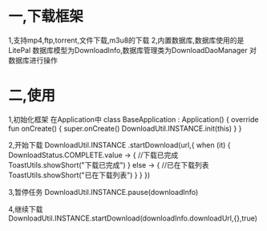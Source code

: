 # 一,下载框架
1,支持mp4,ftp,torrent,文件下载,m3u8的下载
2,内置数据库,数据库使用的是LitePal 数据库模型为DownloadInfo,数据库管理类为DownloadDaoManager 对数据库进行操作

# 二,使用
1,初始化框架
在Application中
class BaseApplication : Application() {
    override fun onCreate() {
        super.onCreate()
        DownloadUtil.INSTANCE.init(this)
    }
}

2,开始下载
DownloadUtil.INSTANCE
        .startDownload(url,{
              when (it) {
                    DownloadStatus.COMPLETE.value -> {
                        //下载已完成
                        ToastUtils.showShort("下载已完成")
                    }
                    else -> {
                        //已在下载列表
                        ToastUtils.showShort("已在下载列表")
                    }
                }
            })
            
3,暂停任务
DownloadUtil.INSTANCE.pause(downloadInfo)   

4,继续下载
 DownloadUtil.INSTANCE.startDownload(downloadInfo.downloadUrl,{},true)         